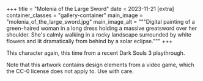+++
title = "Molenia of the Large Sword"
date = 2023-11-21
[extra]
container_classes = "gallery-container"
main_image = "molenia_of_the_large_sword.jpg"
main_image_alt = """Digital painting of a green-haired woman in a long dress
holding a massive greatsword over her shoulder.
She's calmly walking in a rocky landscape surrounded by white flowers
and lit dramatically from behind by a solar eclipse."""
+++

This character again, this time from a recent Dark Souls 3 playthrough.

<!-- more -->

Note that this artwork contains design elements from a video game,
which the CC-0 license does not apply to.
Use with care.
